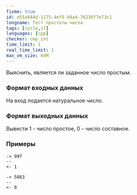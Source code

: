 ```yaml
---
fixme: true
id: e55a944d-1175-4ef5-b8a4-76236f7e73c1
longname: Тест простоты числа
tags: [cycle,if]
languages: [cpp]
checker: cmp_int
time_limit: 1
real_time_limit: 1
max_vm_size: 64M
---
```



Выяснить, является ли заданное число простым.

### Формат входных данных

На вход подается натуральное число.

### Формат выходных данных

Вывести 1 - число простое, 0 - число составное.

### Примеры

```
-> 997
--
<- 1
```

```
-> 5083
--
<- 0
```
